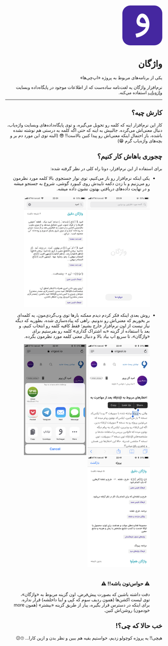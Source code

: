 <p dir='rtl'>
  <img src='./VLogo.png' width='128px' height='128px' style='border-radius: 20%;'/>
</p>

<h1 dir='rtl'>واژگان</h1>
<p dir='rtl'>یکی از برنامه‌های مربوط به پروژه «اپ‌چی‌ها»</p>
<p dir='rtl'>
نرم‌افزار واژگان یه لغت‌نامه ساده‌ست که از اطلاعات موجود در پایگاه‌داده وبسایت 
<a href='http://vajehyab.com/'>واژه‌یاب</a>
استفاده می‌کنه.
</p>
<hr>

<h2 dir='rtl'>کارش چیه؟</h2>
<p dir='rtl'>
کار این نرم‌افزار اینه که کلمه رو تحویل می‌گیره، و توی پایگاه‌داده‌های وبسایت واژه‌یاب، دنبال معنی‌اش می‌گرده. جالبیش به اینه که حتی اگه کلمه به درستی هم نوشته نشده باشده، باز احتمال اینکه معنی‌اش رو پیدا کنین بالاست!! 😎 (البته توی این مورد دم بر و بچه‌های واژه‌یاب گرم 😁)
</p>

<h2 dir='rtl'>چجوری باهاش کار کنیم؟</h2>
<p dir='rtl'>
برای استفاده از این نرم‌افزار، دوتا راه کلی در نظر گرفته شده:

<ul dir='rtl'>
  <li>
    <p>یکی اینکه نرم‌افزار رو باز می‌کنیم، توی نوار جستجوی بالا کلمه مورد نظرمون رو می‌زنیم و با زدن دکمه تاییدش روی کیبورد گوشی، شروع به جستجو میشه و در نهایت داده‌های دریافتی بهتون نشون داده میشه.
    <br>
    <br>
    <img src='./VSS_1.PNG' width='200' />
    <img src='./VSS_2.PNG' width='200' />
    </p>
  </li>
  <li>
    <p>روش بعدی اینکه فکر کردم دیدم ممکنه بارها توی وب‌گردی‌مون، یه کلمه‌ای بر بخوریم که معنی‌اش رو ندونیم. راهی که پیاده‌سازی شده، بطوریه که دیگه نیاز نیست از اون نرم‌افزار خارج بشیم؛ فقط کافیه کلمه رو انتخاب کنیم، و بعد با استفاده از گزینه «به اشتراک گذاری» کلمه رو بفرستیم برای «واژگان»، تا سریع اپ بیاد بالا و دنبال معنی کلمه مورد نظرمون بگرده.
    <br/>
    <br/>
    <img src='./VSS_3.PNG' width='200' />
    <img src='./VSS_4.PNG' width='200' />
    <img src='./VSS_5.PNG' width='200' />
    <br/>
    <br/>
    <h3>⚠️ حواس‌تون باشه!! ⚠️</h3>
    دقت داشته باشین که بصورت پیش‌فرض، اون گزینه مربوط به «واژگان»، توی لیست اکشن‌ها (همون ردیف سوم که کپی و اینا داخلشه)
    قرار نداره. برای اینکه در دسترس قرار بگیره، یبار از طریق گزینه «بیشتر» (همون more خودمون) روشن‌اش کنین.
    </p>
  </li>
</ul>
</p>

<h2 dir='rtl'>خب حالا که چی؟!</h2>
<p dir='rtl'>
هیچی!! یه پروژه کوچولو زدیم، خواستیم بقیه هم ببین و نظر بدن و ازین کارا... 🙄😕
</p>

